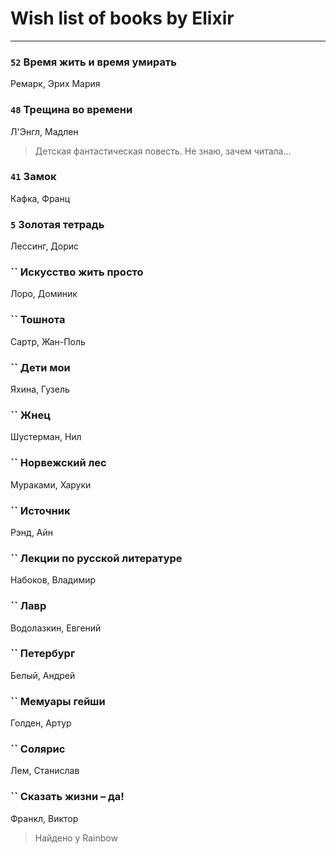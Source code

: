 # Wish list of books by Elixir
---

### `52` Время жить и время умирать
Ремарк, Эрих Мария

### `48` Трещина во времени
Л'Энгл, Мадлен
> Детская фантастическая повесть. Не знаю, зачем читала...

### `41` Замок
Кафка, Франц

### `5` Золотая тетрадь
Лессинг, Дорис

### `` Искусство жить просто
Лоро, Доминик

### `` Тошнота
Сартр, Жан-Поль

### `` Дети мои
Яхина, Гузель

### `` Жнец
Шустерман, Нил

### `` Норвежский лес
Мураками, Харуки

### `` Источник
Рэнд, Айн

### `` Лекции по русской литературе
Набоков, Владимир

### `` Лавр
Водолазкин, Евгений

### `` Петербург
Белый, Андрей

### `` Мемуары гейши
Голден, Артур

### `` Солярис
Лем, Станислав

### `` Сказать жизни – да!
Франкл, Виктор
> Найдено у Rainbow

